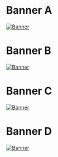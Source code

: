 # Banner A
[![Banner](https://www.dropbox.com/s/jde07o8qvin8fjq/nuget-aspose_3d-for-net%20-%20Original.png?raw=1)](https://products.aspose.com/3d/net/)


# Banner B
[![Banner](https://www.dropbox.com/s/umfc103v96slf3l/NugetPackage-Aspose_Banner%20with%20Logo%20-%20Edited.png?raw=1)](https://products.aspose.com/3d/net/)


# Banner C
[![Banner](https://www.dropbox.com/s/jqo2m1ojlgul6ti/NugetPackage-Aspose_Banner%20with%20Logo%20%2875%25%20Trans%29%20-%20Edited.png?raw=1)](https://products.aspose.com/3d/net/)


# Banner D
[![Banner](https://www.dropbox.com/s/xur0g32p7vxo6xb/NugetPackage-Aspose_Banner%20-%20Edited.png?raw=1)](https://products.aspose.com/3d/net/)
